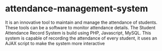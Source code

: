 # attendance-management-system
It is an innovative tool to maintain and manage the attendance of students. These tools can be a software to monitor attendance details. The Student Attendance Record System is build using PHP, Javascript, MySQL. This system is capable of recording the attendance of every student, it uses an AJAX script to make the system more interactive
